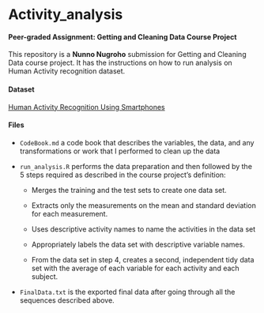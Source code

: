 # Activity_analysis

#### **Peer-graded Assignment: Getting and Cleaning Data Course Project**

This repository is a **Nunno Nugroho** submission for Getting and Cleaning Data course project. It has the instructions on how to run analysis on Human Activity recognition dataset.

#### **Dataset**

[Human Activity Recognition Using Smartphones](http://archive.ics.uci.edu/ml/datasets/Human+Activity+Recognition+Using+Smartphones)

#### **Files**

-   `CodeBook.md` a code book that describes the variables, the data, and any transformations or work that I performed to clean up the data

-   `run_analysis.R` performs the data preparation and then followed by the 5 steps required as described in the course project’s definition:

    -   Merges the training and the test sets to create one data set.

    -   Extracts only the measurements on the mean and standard deviation for each measurement.

    -   Uses descriptive activity names to name the activities in the data set

    -   Appropriately labels the data set with descriptive variable names.

    -   From the data set in step 4, creates a second, independent tidy data set with the average of each variable for each activity and each subject.

-   `FinalData.txt` is the exported final data after going through all the sequences described above.
